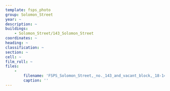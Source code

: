 ```yaml
---
template: fsps_photo
group: Solomon_Street
year: ~
description: ~
buildings:
    - Solomon_Street/143_Solomon_Street
coordinates: ~
heading: ~
classification: ~
section: ~
cell: ~
film_roll: ~
files:
    -
        filename: 'FSPS_Solomon_Street,_no._143_and_vacant_block,_18-14-79.png'
        caption: ''
---
```

